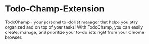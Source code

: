 # Todo-Champ-Extension
TodoChamp - your personal to-do list manager that helps you stay organized and on top of your tasks! With TodoChamp, you can easily create, manage, and prioritize your to-do lists right from your Chrome browser.

